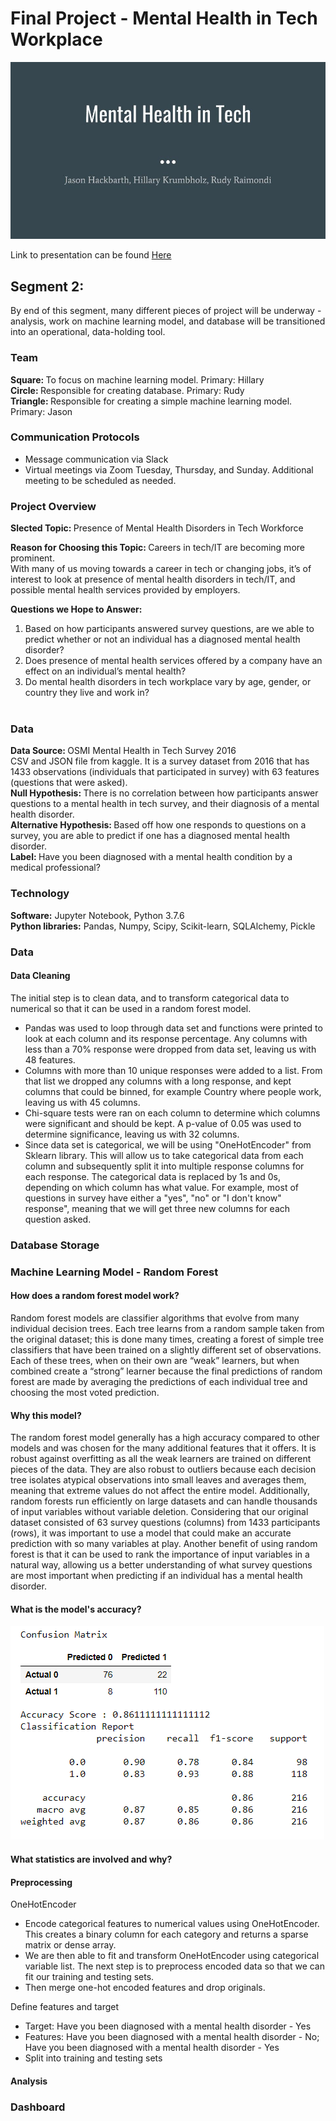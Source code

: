 # Final Project - Mental Health in  Tech Workplace


![Mental Health in Tech](https://github.com/hillarykrumbholz/Final_Project/blob/master/Presentation_GIFs/Webp.net-gifmaker.gif)

Link to presentation can be found [Here](https://docs.google.com/presentation/d/e/2PACX-1vQ9e59BSZeiK2LWKrIjWPhR_mGaKAb4BfJNviVGeLLih-dGfGRYO86zevzhnSuK90FRGu8NI8DQ-XHF/pub?start=false&loop=false&delayms=3000)

## Segment 2: <br>
By  end of this segment, many different pieces of  project will be underway -  analysis, work on  machine learning model, and  database will be transitioned into an operational, data-holding tool.

### Team

<strong>Square: </strong> To focus on  machine learning model. Primary: Hillary<br>
<strong>Circle: </strong> Responsible for creating  database. Primary: Rudy<br>
<strong>Triangle: </strong> Responsible for creating a simple machine learning model. Primary: Jason<br>

### Communication Protocols
- Message communication via Slack
- Virtual meetings via Zoom Tuesday, Thursday, and Sunday. Additional meeting to be scheduled as needed. 

### Project Overview

<strong> Slected Topic: </strong> Presence of Mental Health Disorders in  Tech Workforce <br>

<strong> Reason for Choosing this Topic: </strong>Careers in tech/IT are becoming more prominent.  
With many of us moving towards a career in tech or changing jobs, it’s of interest to look at  presence of mental health disorders in tech/IT, and possible mental health services provided by employers. 
<br>

<strong> Questions we Hope to Answer: </strong> 
1. Based on how participants answered survey questions, are we able to predict whether or not an individual has a diagnosed mental health disorder?
2. Does  presence of mental health services offered by a company have an effect on an individual’s mental health?
3. Do mental health disorders in  tech workplace vary by age, gender, or country they live and work in? <br><br>

### Data

<strong> Data Source: </strong>OSMI Mental Health in Tech Survey 2016 <br> 
CSV and JSON file from kaggle. It is a survey dataset from 2016 that has 1433 observations (individuals that participated in  survey) with 63 features (questions that were asked).<br> 
<strong> Null Hypothesis: </strong> There is no correlation between how participants answer questions to a mental health in tech survey, and their diagnosis of a mental health disorder. <br>
<strong> Alternative Hypothesis: </strong> Based off how one responds to questions on a survey, you are able to predict if one has a diagnosed mental health disorder. <br> 
<strong> Label: </strong>Have you been diagnosed with a mental health condition by a medical professional? <br>

### Technology
<strong>Software:</strong> Jupyter Notebook, Python 3.7.6<br>
<strong>Python libraries:</strong> Pandas, Numpy, Scipy, Scikit-learn, SQLAlchemy, Pickle

### Data

#### Data Cleaning
The initial step is to clean  data, and to transform  categorical data to numerical so that it can be used in a random forest model. 
- Pandas was used to loop through  data set and functions were printed to look at each column and its response percentage. Any columns with less than a 70% response were dropped from  data set, leaving us with 48 features. 
- Columns with more than 10 unique responses were added to a list. From that list we dropped any columns with a long response, and kept columns that could be binned, for example  Country where people work, leaving us with 45 columns. 
- Chi-square tests were ran on each column to determine which columns were significant and should be kept. A p-value of 0.05 was used to determine significance, leaving us with 32 columns. 
- Since  data set is categorical, we will be using "OneHotEncoder" from  Sklearn library. This will allow us to take  categorical data from each column and subsequently split it into multiple response columns for each response. The categorical data is replaced by 1s and 0s, depending on which column has what value. For example, most of  questions in  survey have either a "yes", "no" or "I don't know" response", meaning that we will get three new columns for each question asked. 

### Database Storage
 

### Machine Learning Model - Random Forest

#### How does a random forest model work?
Random forest models are classifier algorithms that evolve from many individual decision trees. Each tree learns from a random sample taken from the original dataset; this is done many times, creating a forest of simple tree classifiers that have been trained on a slightly different set of observations. Each of these trees, when on their own are “weak” learners, but when combined create a “strong” learner because the final predictions of random forest are made by averaging the predictions of each individual tree and choosing the most voted prediction. <br>

#### Why this model?
The random forest model generally has a high accuracy compared to other models and was chosen for the many additional features that it offers. It is robust against overfitting as all the weak learners are trained on different pieces of the data. They are also robust to outliers because each decision tree isolates atypical observations into small leaves and averages them, meaning that extreme values do not affect the entire model. Additionally, random forests run efficiently on large datasets and can handle thousands of input variables without variable deletion. Considering that our original dataset consisted of 63 survey questions (columns) from 1433 participants (rows), it was important to use a model that could make an accurate prediction with so many variables at play. Another benefit of using random forest is that it can be used to rank the importance of input variables in a natural way, allowing us a better understanding of what survey questions are most important when predicting if an individual has a mental health disorder. <br>

#### What is the model's accuracy?
![Confusion Matrix](https://github.com/hillarykrumbholz/Final_Project/blob/master/Segment_Two/Images/Confusion_matrix.png) <br>

#### What statistics are involved and why?


#### Preprocessing
 
 OneHotEncoder
- Encode categorical features to numerical values using OneHotEncoder. This creates a binary column for each category and returns a sparse matrix or dense array. 
- We are then able to fit and transform  OneHotEncoder using  categorical variable list.
The next step is to preprocess  encoded data so that we can fit our training and testing sets.
- Then merge one-hot encoded features and drop  originals. <br>

Define  features and target
- Target: Have you been diagnosed with a mental health disorder - Yes
- Features: Have you been diagnosed with a mental health disorder - No; Have you been diagnosed with a mental health disorder - Yes <br>
- Split into  training and testing sets

 
#### Analysis


### Dashboard


